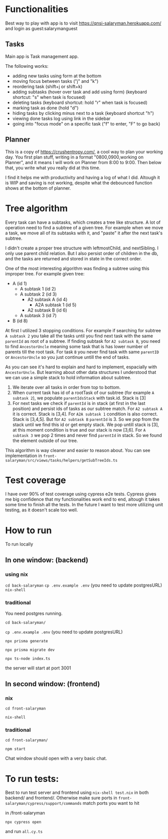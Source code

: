 # Functionalities
Best way to play with app is to visit https://qnsi-salaryman.herokuapp.com/ and login as
guest:salarymanguest

## Tasks
Main app is Task management app.

The following works:

- adding new tasks using form at the bottom
- moving focus between tasks ("j" and "k")
- reordering task (shift+j or shift+k)
- adding subtasks (hover over task and add using form) (keyboard shortcut: "s" when task is focused)
- deleting tasks (keyboard shortcut: hold "r" when task is focused)
- marking task as done (hold "d")
- hiding tasks by clicking minus next to a task (keyboard shortcut "h")
- viewing done tasks log using link in the sidebar
- going into "focus mode" on a specific task ("f" to enter, "F" to go back)

## Planner
This is a copy of https://crushentropy.com/, a cool way to plan your working day. 
You first plan stuff, writing in a format "0800,0900,working on Planner", and it means I will work on Planner from 8:00 to 9:00. Then below that, you write what you really did at this time.

I find it helps me with productivity and having a log of what I did. Altough it is WIP and saving is not working, despite what the debounced function shows at the bottom of planner.

# Tree algorithm
Every task can have a subtasks, which creates a tree like structure. A lot of operation need to find a subtree of a given tree. For example when we move a task, we move all of its subtasks with it, and "paste" it after the next task's subtree.

I didn't create a proper tree structure with leftmostChild, and nextSibling. I only use parent child relation. But I also persist order of children in the db, and the tasks are returned and stored in state in the correct order.

One of the most interesting algorithm was finding a subtree using this improper tree. For example given tree:

- A (id 1)
  - A subtask 1 (id 2)
  - A subtask 2 (id 3)
     - A2 subtask A (id 4)
       - A2A subtask 1 (id 5)
     - A2 subtask B (id 6)
  - A subtask 3 (id 7)
- B (id 8)

At first I utilized 3 stopping conditions. For example if searching for subtree `A subtask 2` you take all the tasks until you find next task with the same `parentId` as root of a subtree. If finding subtask for `A2 subtask B`, you need to find `AncestorUncle` meaning some task that is has lower number of parents till the root task. For task `B` you never find task with same `parentID` or `AncestorUncle` so you just continue untill the end of tasks. 

As you can see it's hard to explain and hard to implement, espacially with `AncestorUncle`. But learning about other data structures I understood that we can use a simple stack to hold information about subtree.

1. We iterate over all tasks in order from top to bottom.
2. When current task has id of a rootTask of our subtree (for example `A subtask 2`), we populate `parentIdsStack` with task.id. Stack is [3]
3. For next tasks we check if `parentId` is in stack (at first in the last position) and persist ids of tasks as our subtree match. For `A2 subtask A` it is correct. Stack is [3,4]. For `A2A subtask 1` condition is also correct. Stack is [3,4,5]. But for `A2 subtask B` `parentId` is 3. So we pop from the stack until we find this id or get empty stack. We pop untill stack is [3], at this moment condition is true and our stack is now [3,6]. For `A subtask 3` we pop 2 times and never find `parentId` in stack. So we found the element outside of our tree. 

This algorithm is way cleaner and easier to reason about. You can see implementation in `front-salaryman/src/views/tasks/helpers/getSubTreeIds.ts`

# Test coverage
I have over 90% of test coverage using cypress e2e tests. Cypress gives me big confidence that my functionalities work end to end, altough it takes some time to finish all the tests. In the future I want to test more utilizing unit testing, as it doesn't scale too well.

# How to run
To run locally

## In one window: (backend)

###  using nix
 `cd back-salaryman`
 `cp .env.example .env`
 (you need to update postgresURL)
 `nix-shell`

### traditional

You need postgres running.

`cd back-salaryman/`

`cp .env.example .env`
 (you need to update postgresURL)

`npx prisma generate`

`npx prisma migrate dev`

`npx ts-node index.ts`

the server will start at port 3001

## In second window: (frontend)

### nix

  `cd front-salaryman`

  `nix-shell`

### traditional

`cd front-salaryman/`

`npm start`

Chat window should open with a very basic chat.

# To run tests:

Best to run test server and frontend using `nix-shell test.nix` in both backend/ and frontend/. 
Otherwise make sure ports in `front-salaryman/cypress/support/commands` match ports you want to hit

in /front-salaryman

`npx cypress open`

and run `all.cy.ts`
